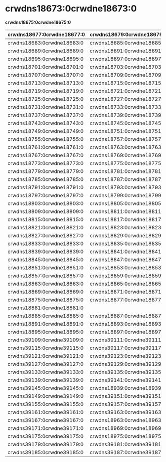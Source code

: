 # crwdns18673:0crwdne18673:0

**crwdns18675:0crwdne18675:0**

| crwdns18677:0crwdne18677:0 | crwdns18679:0crwdne18679:0 | crwdns18681:0crwdne18681:0 |
| -------------------------- | -------------------------- | -------------------------- |
| crwdns18683:0crwdne18683:0 | crwdns18685:0crwdne18685:0 | crwdns18687:0crwdne18687:0 |
| crwdns18689:0crwdne18689:0 | crwdns18691:0crwdne18691:0 | crwdns18693:0crwdne18693:0 |
| crwdns18695:0crwdne18695:0 | crwdns18697:0crwdne18697:0 | crwdns18699:0crwdne18699:0 |
| crwdns18701:0crwdne18701:0 | crwdns18703:0crwdne18703:0 | crwdns18705:0crwdne18705:0 |
| crwdns18707:0crwdne18707:0 | crwdns18709:0crwdne18709:0 | crwdns18711:0crwdne18711:0 |
| crwdns18713:0crwdne18713:0 | crwdns18715:0crwdne18715:0 | crwdns18717:0crwdne18717:0 |
| crwdns18719:0crwdne18719:0 | crwdns18721:0crwdne18721:0 | crwdns18723:0crwdne18723:0 |
| crwdns18725:0crwdne18725:0 | crwdns18727:0crwdne18727:0 | crwdns18729:0crwdne18729:0 |
| crwdns18731:0crwdne18731:0 | crwdns18733:0crwdne18733:0 | crwdns18735:0crwdne18735:0 |
| crwdns18737:0crwdne18737:0 | crwdns18739:0crwdne18739:0 | crwdns18741:0crwdne18741:0 |
| crwdns18743:0crwdne18743:0 | crwdns18745:0crwdne18745:0 | crwdns18747:0crwdne18747:0 |
| crwdns18749:0crwdne18749:0 | crwdns18751:0crwdne18751:0 | crwdns18753:0crwdne18753:0 |
| crwdns18755:0crwdne18755:0 | crwdns18757:0crwdne18757:0 | crwdns18759:0crwdne18759:0 |
| crwdns18761:0crwdne18761:0 | crwdns18763:0crwdne18763:0 | crwdns18765:0crwdne18765:0 |
| crwdns18767:0crwdne18767:0 | crwdns18769:0crwdne18769:0 | crwdns18771:0crwdne18771:0 |
| crwdns18773:0crwdne18773:0 | crwdns18775:0crwdne18775:0 | crwdns18777:0crwdne18777:0 |
| crwdns18779:0crwdne18779:0 | crwdns18781:0crwdne18781:0 | crwdns18783:0crwdne18783:0 |
| crwdns18785:0crwdne18785:0 | crwdns18787:0crwdne18787:0 | crwdns18789:0crwdne18789:0 |
| crwdns18791:0crwdne18791:0 | crwdns18793:0crwdne18793:0 | crwdns18795:0crwdne18795:0 |
| crwdns18797:0crwdne18797:0 | crwdns18799:0crwdne18799:0 | crwdns18801:0crwdne18801:0 |
| crwdns18803:0crwdne18803:0 | crwdns18805:0crwdne18805:0 | crwdns18807:0crwdne18807:0 |
| crwdns18809:0crwdne18809:0 | crwdns18811:0crwdne18811:0 | crwdns18813:0crwdne18813:0 |
| crwdns18815:0crwdne18815:0 | crwdns18817:0crwdne18817:0 | crwdns18819:0crwdne18819:0 |
| crwdns18821:0crwdne18821:0 | crwdns18823:0crwdne18823:0 | crwdns18825:0crwdne18825:0 |
| crwdns18827:0crwdne18827:0 | crwdns18829:0crwdne18829:0 | crwdns18831:0crwdne18831:0 |
| crwdns18833:0crwdne18833:0 | crwdns18835:0crwdne18835:0 | crwdns18837:0crwdne18837:0 |
| crwdns18839:0crwdne18839:0 | crwdns18841:0crwdne18841:0 | crwdns18843:0crwdne18843:0 |
| crwdns18845:0crwdne18845:0 | crwdns18847:0crwdne18847:0 | crwdns18849:0crwdne18849:0 |
| crwdns18851:0crwdne18851:0 | crwdns18853:0crwdne18853:0 | crwdns18855:0crwdne18855:0 |
| crwdns18857:0crwdne18857:0 | crwdns18859:0crwdne18859:0 | crwdns18861:0crwdne18861:0 |
| crwdns18863:0crwdne18863:0 | crwdns18865:0crwdne18865:0 | crwdns18867:0crwdne18867:0 |
| crwdns18869:0crwdne18869:0 | crwdns18871:0crwdne18871:0 | crwdns18873:0crwdne18873:0 |
| crwdns18875:0crwdne18875:0 | crwdns18877:0crwdne18877:0 | crwdns18879:0crwdne18879:0 |
| crwdns18881:0crwdne18881:0 |                            | crwdns18883:0crwdne18883:0 |
| crwdns18885:0crwdne18885:0 | crwdns18887:0crwdne18887:0 | crwdns18889:0crwdne18889:0 |
| crwdns18891:0crwdne18891:0 | crwdns18893:0crwdne18893:0 |                            |
| crwdns18895:0crwdne18895:0 | crwdns18897:0crwdne18897:0 | crwdns18899:0crwdne18899:0 |
| crwdns39109:0crwdne39109:0 | crwdns39111:0crwdne39111:0 | crwdns39113:0crwdne39113:0 |
| crwdns39115:0crwdne39115:0 | crwdns39117:0crwdne39117:0 | crwdns39119:0crwdne39119:0 |
| crwdns39121:0crwdne39121:0 | crwdns39123:0crwdne39123:0 | crwdns39125:0crwdne39125:0 |
| crwdns39127:0crwdne39127:0 | crwdns39129:0crwdne39129:0 | crwdns39131:0crwdne39131:0 |
| crwdns39133:0crwdne39133:0 | crwdns39135:0crwdne39135:0 | crwdns39137:0crwdne39137:0 |
| crwdns39139:0crwdne39139:0 | crwdns39141:0crwdne39141:0 | crwdns39143:0crwdne39143:0 |
| crwdns39145:0crwdne39145:0 | crwdns18939:0crwdne18939:0 | crwdns39147:0crwdne39147:0 |
| crwdns39149:0crwdne39149:0 | crwdns39151:0crwdne39151:0 | crwdns39153:0crwdne39153:0 |
| crwdns39155:0crwdne39155:0 | crwdns39157:0crwdne39157:0 | crwdns39159:0crwdne39159:0 |
| crwdns39161:0crwdne39161:0 | crwdns39163:0crwdne39163:0 | crwdns39165:0crwdne39165:0 |
| crwdns39167:0crwdne39167:0 | crwdns18963:0crwdne18963:0 | crwdns39169:0crwdne39169:0 |
| crwdns39171:0crwdne39171:0 | crwdns18969:0crwdne18969:0 | crwdns39173:0crwdne39173:0 |
| crwdns39175:0crwdne39175:0 | crwdns18975:0crwdne18975:0 | crwdns39177:0crwdne39177:0 |
| crwdns39179:0crwdne39179:0 | crwdns39181:0crwdne39181:0 | crwdns39183:0crwdne39183:0 |
| crwdns39185:0crwdne39185:0 | crwdns39187:0crwdne39187:0 | crwdns39189:0crwdne39189:0 |
